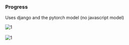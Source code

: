 ### Progress

Uses django and the pytorch model (no javascript model) <br>

![1](videoproj2/screenshots/1.png)<br><br>
![1](videoproj2/screenshots/2.gif)<br><br>